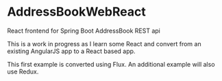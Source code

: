 # AddressBookWebReact
React frontend for Spring Boot AddressBook REST api

This is a work in progress as I learn some React and convert from 
an existing AngularJS app to a React based app.

This first example is converted using Flux. An additional example
will also use Redux.
